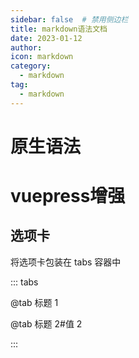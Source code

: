 ```yaml
---
sidebar: false  # 禁用侧边栏
title: markdown语法文档
date: 2023-01-12
author: 
icon: markdown
category:
  - markdown
tag:
  - markdown
---
```

# 原生语法

# vuepress增强
## 选项卡
将选项卡包装在 tabs 容器中

::: tabs

@tab 标题 1

<!-- 此处，选项卡 1 的标题“标题 1”将用作值。 -->

<!-- tab 1 内容 -->

@tab 标题 2#值 2

<!-- 这里，tab 2 的标题将是 “标题 2”，但它会使用 “值 2” 作为选项卡的值-->

<!-- tab 2 内容 -->

:::
